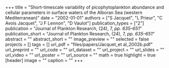 +++
title = "Short-timescale variability of picophytoplankton abundance and cellular parameters in surface waters of the Alboran Sea (western Mediterranean)"
date = "2002-01-01"
authors = ["S Jacquet", "L Prieur", "C Avois Jacquet", "J F Lennon", "D Vaulot"]
publication_types = ["2"]
publication = "Journal of Plankton Research, (24), 7, _pp. 635–651_"
publication_short = "Journal of Plankton Research, (24), 7, _pp. 635–651_"
abstract = ""
abstract_short = ""
image_preview = ""
selected = false
projects = []
tags = []
url_pdf = "files/papers/Jacquet_et al_2002b.pdf"
url_preprint = ""
url_code = ""
url_dataset = ""
url_project = ""
url_slides = ""
url_video = ""
url_poster = ""
url_source = ""
math = true
highlight = true
[header]
image = ""
caption = ""
+++

